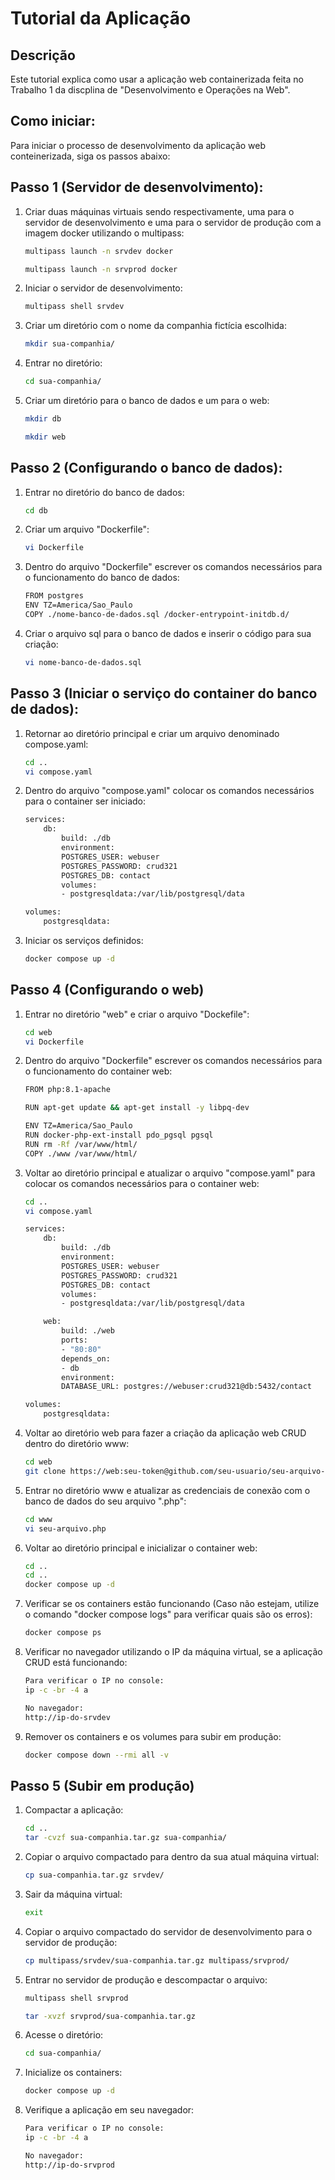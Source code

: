 # Tutorial da Aplicação

## Descrição

Este tutorial explica como usar a aplicação web containerizada feita no Trabalho 1 da discplina de "Desenvolvimento e Operações na Web".

## Como iniciar:

Para iniciar o processo de desenvolvimento da aplicação web conteinerizada, siga os passos abaixo:

## Passo 1 (Servidor de desenvolvimento):

1. Criar duas máquinas virtuais sendo respectivamente, uma para o servidor de desenvolvimento e uma para o servidor de produção com a imagem docker utilizando o multipass:
   ```bash
   multipass launch -n srvdev docker

   multipass launch -n srvprod docker

2. Iniciar o servidor de desenvolvimento:
   ```bash
   multipass shell srvdev

3. Criar um diretório com o nome da companhia fictícia escolhida:
    ```bash
    mkdir sua-companhia/

4. Entrar no diretório:
    ```bash
    cd sua-companhia/

5. Criar um diretório para o banco de dados e um para o web:
    ```bash
    mkdir db

    mkdir web

## Passo 2 (Configurando o banco de dados):

1. Entrar no diretório do banco de dados:
    ```bash
    cd db

2. Criar um arquivo "Dockerfile":
    ```bash
    vi Dockerfile

3. Dentro do arquivo "Dockerfile" escrever os comandos necessários para o funcionamento do banco de dados:
    ```bash
    FROM postgres
    ENV TZ=America/Sao_Paulo
    COPY ./nome-banco-de-dados.sql /docker-entrypoint-initdb.d/

4. Criar o arquivo sql para o banco de dados e inserir o código para sua criação:
    ```bash
    vi nome-banco-de-dados.sql

## Passo 3 (Iniciar o serviço do container do banco de dados):

1. Retornar ao diretório principal e criar um arquivo denominado compose.yaml:
    ```bash
    cd ..
    vi compose.yaml

2. Dentro do arquivo "compose.yaml" colocar os comandos necessários para o container ser iniciado:
    ```bash
    services:
        db:
            build: ./db
            environment:
            POSTGRES_USER: webuser
            POSTGRES_PASSWORD: crud321
            POSTGRES_DB: contact
            volumes:
            - postgresqldata:/var/lib/postgresql/data

    volumes:
        postgresqldata:

3. Iniciar os serviços definidos:
    ```bash
    docker compose up -d

## Passo 4 (Configurando o web)

1. Entrar no diretório "web" e criar o arquivo "Dockefile":
    ```bash
    cd web
    vi Dockerfile

2. Dentro do arquivo "Dockerfile" escrever os comandos necessários para o funcionamento do container web:
    ```bash
    FROM php:8.1-apache

    RUN apt-get update && apt-get install -y libpq-dev

    ENV TZ=America/Sao_Paulo
    RUN docker-php-ext-install pdo_pgsql pgsql
    RUN rm -Rf /var/www/html/
    COPY ./www /var/www/html/

3. Voltar ao diretório principal e atualizar o arquivo "compose.yaml" para colocar os comandos necessários para o container web:
    ```bash
    cd ..
    vi compose.yaml

    services:
        db:
            build: ./db
            environment:
            POSTGRES_USER: webuser
            POSTGRES_PASSWORD: crud321
            POSTGRES_DB: contact
            volumes:
            - postgresqldata:/var/lib/postgresql/data

        web:
            build: ./web
            ports:
            - "80:80"
            depends_on:
            - db
            environment:
            DATABASE_URL: postgres://webuser:crud321@db:5432/contact

    volumes:
        postgresqldata:

4. Voltar ao diretório web para fazer a criação da aplicação web CRUD dentro do diretório www:
    ```bash
    cd web
    git clone https://web:seu-token@github.com/seu-usuario/seu-arquivo-crud.git www

5. Entrar no diretório www e atualizar as credenciais de conexão com o banco de dados do seu arquivo ".php":
    ```bash
    cd www
    vi seu-arquivo.php

6. Voltar ao diretório principal e inicializar o container web:
    ```bash
    cd ..
    cd ..
    docker compose up -d

7. Verificar se os containers estão funcionando (Caso não estejam, utilize o comando "docker compose logs" para verificar quais são os erros):
    ```bash
    docker compose ps

8. Verificar no navegador utilizando o IP da máquina virtual, se a aplicação CRUD está funcionando:
    ```bash
    Para verificar o IP no console:
    ip -c -br -4 a

    No navegador:
    http://ip-do-srvdev

9. Remover os containers e os volumes para subir em produção:
    ```bash
    docker compose down --rmi all -v

## Passo 5 (Subir em produção)

1. Compactar a aplicação:
    ```bash
    cd ..
    tar -cvzf sua-companhia.tar.gz sua-companhia/

2. Copiar o arquivo compactado para dentro da sua atual máquina virtual:
    ```bash
    cp sua-companhia.tar.gz srvdev/

3. Sair da máquina virtual:
    ```bash
    exit

4. Copiar o arquivo compactado do servidor de desenvolvimento para o servidor de produção:
    ```bash
    cp multipass/srvdev/sua-companhia.tar.gz multipass/srvprod/

5. Entrar no servidor de produção e descompactar o arquivo:
    ```bash
    multipass shell srvprod

    tar -xvzf srvprod/sua-companhia.tar.gz

6. Acesse o diretório:
    ```bash
    cd sua-companhia/

7. Inicialize os containers:
    ```bash
    docker compose up -d

8. Verifique a aplicação em seu navegador:
    ```bash
    Para verificar o IP no console:
    ip -c -br -4 a

    No navegador:
    http://ip-do-srvprod